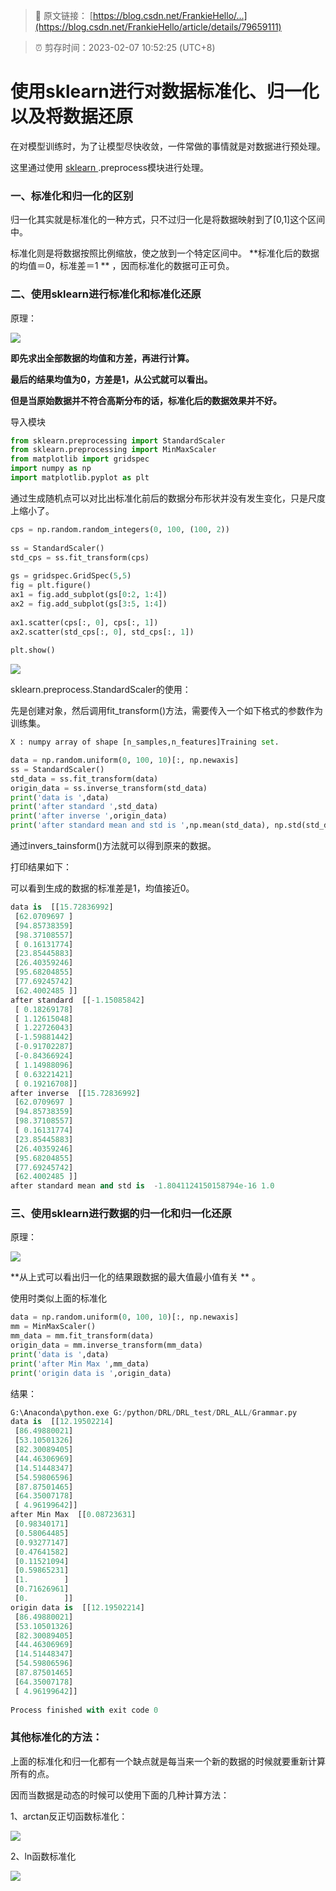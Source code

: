 > 🔗 原文链接： [https://blog.csdn.net/FrankieHello/...](https://blog.csdn.net/FrankieHello/article/details/79659111)

> ⏰ 剪存时间：2023-02-07 10:52:25 (UTC+8)

# 使用sklearn进行对数据标准化、归一化以及将数据还原

在对模型训练时，为了让模型尽快收敛，一件常做的事情就是对数据进行预处理。

这里通过使用 [sklearn ](https://so.csdn.net/so/search?q=sklearn&spm=1001.2101.3001.7020).preprocess模块进行处理。

### 一、标准化和归一化的区别

归一化其实就是标准化的一种方式，只不过归一化是将数据映射到了[0,1]这个区间中。

标准化则是将数据按照比例缩放，使之放到一个特定区间中。  **标准化后的数据的均值＝0，标准差＝1 ** ，因而标准化的数据可正可负。

### 二、使用sklearn进行标准化和标准化还原

原理：

![](https://fjjwhjwd3p.feishu.cn/space/api/box/stream/download/asynccode/?code=MGE1NTEwY2U5NGI3ZWY1MjVhNDE3OTNjZjI0OGNmY2JfRENuaGxRRXRHanBLOVdQeGdKVTJ5VjFXeVZDbjRoVnFfVG9rZW46Ym94Y25HUHVVVGxvMnpoZDRPcnN0bDgwSTBmXzE2NzU3MzgzNjc6MTY3NTc0MTk2N19WNA)

**即先求出全部数据的均值和方差，再进行计算。**

**最后的结果均值为0，方差是1，从公式就可以看出。**

**但是当原始数据并不符合高斯分布的话，标准化后的数据效果并不好。**

导入模块

```Python
from sklearn.preprocessing import StandardScaler
from sklearn.preprocessing import MinMaxScaler
from matplotlib import gridspec
import numpy as np
import matplotlib.pyplot as plt
```

通过生成随机点可以对比出标准化前后的数据分布形状并没有发生变化，只是尺度上缩小了。

```Python
cps = np.random.random_integers(0, 100, (100, 2))
 
ss = StandardScaler()
std_cps = ss.fit_transform(cps)
 
gs = gridspec.GridSpec(5,5)
fig = plt.figure()
ax1 = fig.add_subplot(gs[0:2, 1:4])
ax2 = fig.add_subplot(gs[3:5, 1:4])
 
ax1.scatter(cps[:, 0], cps[:, 1])
ax2.scatter(std_cps[:, 0], std_cps[:, 1])
 
plt.show()
```

![](https://fjjwhjwd3p.feishu.cn/space/api/box/stream/download/asynccode/?code=MDdiYTFjMDE2OTA4YTI0MzE0ZGY5N2E4OGE1OGQzYmFfbDVnTWVTdkJpSEd6aWVid3VGaWRJY3k0VFFWMDU4a2xfVG9rZW46Ym94Y25EUlg5ZHVDTnlPcXhQaFIzdmJHNDJjXzE2NzU3MzgzNjc6MTY3NTc0MTk2N19WNA)

sklearn.preprocess.StandardScaler的使用：

先是创建对象，然后调用fit_transform()方法，需要传入一个如下格式的参数作为训练集。

```Python
X : numpy array of shape [n_samples,n_features]Training set.
```

```Python
data = np.random.uniform(0, 100, 10)[:, np.newaxis]
ss = StandardScaler()
std_data = ss.fit_transform(data)
origin_data = ss.inverse_transform(std_data)
print('data is ',data)
print('after standard ',std_data)
print('after inverse ',origin_data)
print('after standard mean and std is ',np.mean(std_data), np.std(std_data))
```

通过invers_tainsform()方法就可以得到原来的数据。

打印结果如下：

可以看到生成的数据的标准差是1，均值接近0。

```Python
data is  [[15.72836992]
 [62.0709697 ]
 [94.85738359]
 [98.37108557]
 [ 0.16131774]
 [23.85445883]
 [26.40359246]
 [95.68204855]
 [77.69245742]
 [62.4002485 ]]
after standard  [[-1.15085842]
 [ 0.18269178]
 [ 1.12615048]
 [ 1.22726043]
 [-1.59881442]
 [-0.91702287]
 [-0.84366924]
 [ 1.14988096]
 [ 0.63221421]
 [ 0.19216708]]
after inverse  [[15.72836992]
 [62.0709697 ]
 [94.85738359]
 [98.37108557]
 [ 0.16131774]
 [23.85445883]
 [26.40359246]
 [95.68204855]
 [77.69245742]
 [62.4002485 ]]
after standard mean and std is  -1.8041124150158794e-16 1.0
```

### 三、使用sklearn进行数据的归一化和归一化还原

原理：

![](https://fjjwhjwd3p.feishu.cn/space/api/box/stream/download/asynccode/?code=Nzk2MTJhNTIwYzZjMTY2ODgyYzY4NzQzMzA2YzcyY2JfWFlIald3SnNMUmgyWlNLZWNOSjJxOU9pdEdVRDQ2VWtfVG9rZW46Ym94Y25ia0c2ZmdMNlZLVk5TV01ra0RQdWtmXzE2NzU3MzgzNjc6MTY3NTc0MTk2N19WNA)

 **从上式可以看出归一化的结果跟数据的最大值最小值有关 ** 。

使用时类似上面的标准化

```Python
data = np.random.uniform(0, 100, 10)[:, np.newaxis]
mm = MinMaxScaler()
mm_data = mm.fit_transform(data)
origin_data = mm.inverse_transform(mm_data)
print('data is ',data)
print('after Min Max ',mm_data)
print('origin data is ',origin_data)
```

结果：

```Python
G:\Anaconda\python.exe G:/python/DRL/DRL_test/DRL_ALL/Grammar.py
data is  [[12.19502214]
 [86.49880021]
 [53.10501326]
 [82.30089405]
 [44.46306969]
 [14.51448347]
 [54.59806596]
 [87.87501465]
 [64.35007178]
 [ 4.96199642]]
after Min Max  [[0.08723631]
 [0.98340171]
 [0.58064485]
 [0.93277147]
 [0.47641582]
 [0.11521094]
 [0.59865231]
 [1.        ]
 [0.71626961]
 [0.        ]]
origin data is  [[12.19502214]
 [86.49880021]
 [53.10501326]
 [82.30089405]
 [44.46306969]
 [14.51448347]
 [54.59806596]
 [87.87501465]
 [64.35007178]
 [ 4.96199642]]
 
Process finished with exit code 0
```

### 其他标准化的方法：

上面的标准化和归一化都有一个缺点就是每当来一个新的数据的时候就要重新计算所有的点。

因而当数据是动态的时候可以使用下面的几种计算方法：

1、arctan反正切函数标准化：

![](https://fjjwhjwd3p.feishu.cn/space/api/box/stream/download/asynccode/?code=MjU5NzNhYTc2NzllM2M1OWJkZWMxZGVhMDcyNzJkMWZfUUtENEFmakhVVlRIWVp3cXFmMjdBS1JTWFBTUnlxVjVfVG9rZW46Ym94Y25tbjFFVW5oU3JUalNQakFweWVBWGhnXzE2NzU3MzgzNjc6MTY3NTc0MTk2N19WNA)

2、ln函数标准化

![](https://fjjwhjwd3p.feishu.cn/space/api/box/stream/download/asynccode/?code=OGYyOTA2ZTI1MDllZTkxMGU4YjFlYTkyOGJiYWExNDVfMWdPUFBxdWRlV1Z5OHh5WllxdWhSWDRMaVBDM2Y5ODBfVG9rZW46Ym94Y25pY3RVR2hNb2NuOW5HYTU2Nk9HVXBnXzE2NzU3MzgzNjc6MTY3NTc0MTk2N19WNA)
